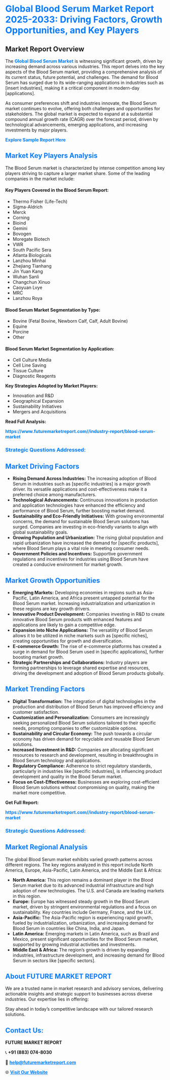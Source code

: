 <h1 style="color: #007BFF;">Global Blood Serum Market Report 2025-2033: Driving Factors, Growth Opportunities, and Key Players</h1>

<section id="overview">
<h2>Market Report Overview</h2>
<p>The <a href="https://www.futuremarketreport.com//industry-report/blood-serum-market" style="color: #007BFF; text-decoration: none;"><strong>Global Blood Serum Market</strong></a> is witnessing significant growth, driven by increasing demand across various industries. This report delves into the key aspects of the Blood Serum market, providing a comprehensive analysis of its current status, future potential, and challenges. The demand for Blood Serum has surged due to its wide-ranging applications in industries such as [insert industries], making it a critical component in modern-day [applications].</p>
<p>As consumer preferences shift and industries innovate, the Blood Serum market continues to evolve, offering both challenges and opportunities for stakeholders. The global market is expected to expand at a substantial compound annual growth rate (CAGR) over the forecast period, driven by technological advancements, emerging applications, and increasing investments by major players.</p>
</section>

<section id="overview">
<p><a href="https://www.futuremarketreport.com//request-sample/reportId=57325" style="color: #007BFF; text-decoration: none;"><strong>Explore Sample Report Here</strong></a></p>
</section>

<section id="key-players">
<h2 style="color: #007BFF;">Market Key Players Analysis</h2>
<p>The Blood Serum market is characterized by intense competition among key players striving to capture a larger market share. Some of the leading companies in the market include:</p>
<h4>Key Players Covered in the Blood Serum Report:</h4>
<ul><li>Thermo Fisher (Life-Tech)</li><li>Sigma-Aldrich</li><li>Merck</li><li>Corning</li><li>Bioind</li><li>Gemini</li><li>Bovogen</li><li>Moregate Biotech</li><li>VWR</li><li>South Pacific Sera</li><li>Atlanta Biologicals</li><li>Lanzhou Minhai</li><li>Zhejiang Tianhang</li><li>Jin Yuan Kang</li><li>Wuhan Sanli</li><li>Changchun Xinuo</li><li>Caoyuan Lvye</li><li>MRC</li><li>Lanzhou Roya</li></ul>
<h4>Blood Serum Market Segmentation by Type:</h4>
<ul><li>Bovine (Fetal Bovine, Newborn Calf, Calf, Adult Bovine)</li><li>Equine</li><li>Porcine</li><li>Other</li></ul>

<h4>Blood Serum Market Segmentation by Application:</h4>
<ul><li>Cell Culture Media</li><li>Cell Line Saving</li><li>Tissue Culture</li><li>Diagnostic Reagents</li></ul>
<p><strong>Key Strategies Adopted by Market Players:</strong></p>
<ul>
<li>Innovation and R&D</li>
<li>Geographical Expansion</li>
<li>Sustainability Initiatives</li>
<li>Mergers and Acquisitions</li>
</ul>
</section>

<section>
<p><strong>Read Full Analysis: </strong></p><a href="https://www.futuremarketreport.com//industry-report/blood-serum-market" style="color: #007BFF; text-decoration: none;"><strong>https://www.futuremarketreport.com//industry-report/blood-serum-market</strong></a>
<h3 style="color: #007BFF;">Strategic Questions Addressed:</h3>
</section>

<section id="driving-factors">
<h2 style="color: #007BFF;">Market Driving Factors</h2>
<ul>
<li><strong>Rising Demand Across Industries:</strong> The increasing adoption of Blood Serum in industries such as [specific industries] is a major growth driver. Its versatile applications and cost-effectiveness make it a preferred choice among manufacturers.</li>
<li><strong>Technological Advancements:</strong> Continuous innovations in production and application technologies have enhanced the efficiency and performance of Blood Serum, further boosting market demand.</li>
<li><strong>Sustainability and Eco-Friendly Initiatives:</strong> With growing environmental concerns, the demand for sustainable Blood Serum solutions has surged. Companies are investing in eco-friendly variants to align with global sustainability goals.</li>
<li><strong>Growing Population and Urbanization:</strong> The rising global population and rapid urbanization have increased the demand for [specific products], where Blood Serum plays a vital role in meeting consumer needs.</li>
<li><strong>Government Policies and Incentives:</strong> Supportive government regulations and incentives for industries using Blood Serum have created a conducive environment for market growth.</li>
</ul>
</section>

<section id="growth-opportunities">
<h2 style="color: #007BFF;">Market Growth Opportunities</h2>
<ul>
<li><strong>Emerging Markets:</strong> Developing economies in regions such as Asia-Pacific, Latin America, and Africa present untapped potential for the Blood Serum market. Increasing industrialization and urbanization in these regions are key growth drivers.</li>
<li><strong>Innovative Product Development:</strong> Companies investing in R&D to create innovative Blood Serum products with enhanced features and applications are likely to gain a competitive edge.</li>
<li><strong>Expansion into Niche Applications:</strong> The versatility of Blood Serum allows it to be utilized in niche markets such as [specific niches], creating opportunities for growth and diversification.</li>
<li><strong>E-commerce Growth:</strong> The rise of e-commerce platforms has created a surge in demand for Blood Serum used in [specific applications], further boosting market growth.</li>
<li><strong>Strategic Partnerships and Collaborations:</strong> Industry players are forming partnerships to leverage shared expertise and resources, driving the development and adoption of Blood Serum products globally.</li>
</ul>
</section>

<section id="trending-factors">
<h2 style="color: #007BFF;">Market Trending Factors</h2>
<ul>
<li><strong>Digital Transformation:</strong> The integration of digital technologies in the production and distribution of Blood Serum has improved efficiency and customer satisfaction.</li>
<li><strong>Customization and Personalization:</strong> Consumers are increasingly seeking personalized Blood Serum solutions tailored to their specific needs, prompting companies to offer customizable options.</li>
<li><strong>Sustainability and Circular Economy:</strong> The push towards a circular economy has driven demand for recyclable and reusable Blood Serum solutions.</li>
<li><strong>Increased Investment in R&D:</strong> Companies are allocating significant resources to research and development, resulting in breakthroughs in Blood Serum technology and applications.</li>
<li><strong>Regulatory Compliance:</strong> Adherence to strict regulatory standards, particularly in industries like [specific industries], is influencing product development and quality in the Blood Serum market.</li>
<li><strong>Focus on Cost-Effectiveness:</strong> Businesses are exploring cost-efficient Blood Serum solutions without compromising on quality, making the market more competitive.</li>
</ul>
</section>

<section>
<p><strong>Get Full Report: </strong></p><a href="https://www.futuremarketreport.com//industry-report/blood-serum-market" style="color: #007BFF; text-decoration: none;"><strong>https://www.futuremarketreport.com//industry-report/blood-serum-market</strong></a>
<h3 style="color: #007BFF;">Strategic Questions Addressed:</h3>
</section>


<section id="regional-analysis">
<h2 style="color: #007BFF;">Market Regional Analysis</h2>
<p>The global Blood Serum market exhibits varied growth patterns across different regions. The key regions analyzed in this report include North America, Europe, Asia-Pacific, Latin America, and the Middle East & Africa:</p>
<ul>
<li><strong>North America:</strong> This region remains a dominant player in the Blood Serum market due to its advanced industrial infrastructure and high adoption of new technologies. The U.S. and Canada are leading markets in this region.</li>
<li><strong>Europe:</strong> Europe has witnessed steady growth in the Blood Serum market, driven by stringent environmental regulations and a focus on sustainability. Key countries include Germany, France, and the U.K.</li>
<li><strong>Asia-Pacific:</strong> The Asia-Pacific region is experiencing rapid growth, fueled by industrialization, urbanization, and increasing demand for Blood Serum in countries like China, India, and Japan.</li>
<li><strong>Latin America:</strong> Emerging markets in Latin America, such as Brazil and Mexico, present significant opportunities for the Blood Serum market, supported by growing industrial activities and investments.</li>
<li><strong>Middle East & Africa:</strong> The region’s growth is driven by expanding industries, infrastructure development, and increasing demand for Blood Serum in sectors like [specific sectors].</li>
</ul>
</section>

<footer>
<h2 style="color: #007BFF;">About FUTURE MARKET REPORT</h2>
<p>We are a trusted name in market research and advisory services, delivering actionable insights and strategic support to businesses across diverse industries. Our expertise lies in offering:</p>

<p>Stay ahead in today’s competitive landscape with our tailored research solutions.</p>

<h2 style="color: #007BFF;">Contact Us:</h2>
<p><strong>FUTURE MARKET REPORT</strong></p>
<p>📞 <strong>+91 (883) 074-8030</strong></p>
<p>📧 <strong><a href="mailto:help@futuremarketreport.com" style="color: #007BFF;">help@futuremarketreport.com</a></strong></p>
<p>🌐 <strong><a href="https://www.futuremarketreport.com/" style="color: #007BFF;">Visit Our Website</a></strong></p>
</footer>